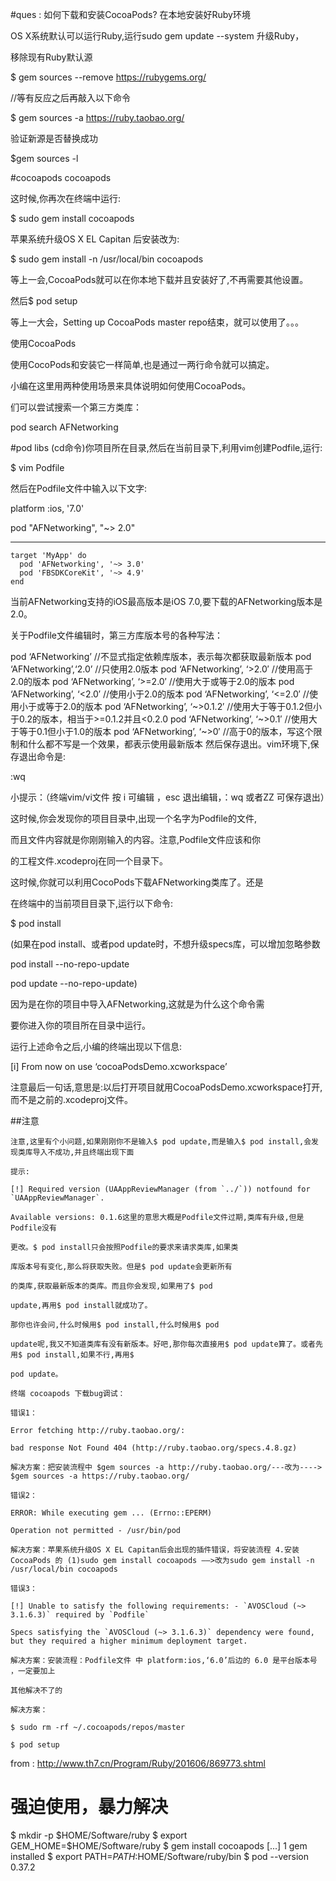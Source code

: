 #ques : 
如何下载和安装CocoaPods? 
在本地安装好Ruby环境

OS X系统默认可以运行Ruby,运行sudo gem update --system 升级Ruby，

移除现有Ruby默认源

$ gem sources --remove https://rubygems.org/

//等有反应之后再敲入以下命令

$ gem sources -a https://ruby.taobao.org/

验证新源是否替换成功

$gem sources -l

#cocoapods
cocoapods

这时候,你再次在终端中运行:

$ sudo gem install cocoapods

苹果系统升级OS X EL Capitan 后安装改为:

$ sudo gem install -n /usr/local/bin cocoapods

等上一会,CocoaPods就可以在你本地下载并且安装好了,不再需要其他设置。

然后$ pod setup

等上一大会，Setting up CocoaPods master repo结束，就可以使用了。。。

使用CocoaPods

使用CocoPods和安装它一样简单,也是通过一两行命令就可以搞定。

小编在这里用两种使用场景来具体说明如何使用CocoaPods。

们可以尝试搜索一个第三方类库：

pod search AFNetworking

#pod libs
(cd命令)你项目所在目录,然后在当前目录下,利用vim创建Podfile,运行:

$ vim Podfile

然后在Podfile文件中输入以下文字:

platform :ios, '7.0'

pod "AFNetworking", "~> 2.0"

-------------------------------------

```
target 'MyApp' do
  pod 'AFNetworking', '~> 3.0'
  pod 'FBSDKCoreKit', '~> 4.9'
end
```

当前AFNetworking支持的iOS最高版本是iOS 7.0,要下载的AFNetworking版本是2.0。

关于Podfile文件编辑时，第三方库版本号的各种写法：

pod ‘AFNetworking’ //不显式指定依赖库版本，表示每次都获取最新版本
pod ‘AFNetworking’,‘2.0’ //只使用2.0版本
pod ‘AFNetworking’, ‘>2.0′ //使用高于2.0的版本
pod ‘AFNetworking’, ‘>=2.0′ //使用大于或等于2.0的版本
pod ‘AFNetworking’, ‘<2.0′ //使用小于2.0的版本
pod ‘AFNetworking’, ‘<=2.0′ //使用小于或等于2.0的版本
pod ‘AFNetworking’, ‘~>0.1.2′ //使用大于等于0.1.2但小于0.2的版本，相当于>=0.1.2并且<0.2.0
pod ‘AFNetworking’, ‘~>0.1′ //使用大于等于0.1但小于1.0的版本
pod ‘AFNetworking’, ‘~>0′ //高于0的版本，写这个限制和什么都不写是一个效果，都表示使用最新版本 
然后保存退出。vim环境下,保存退出命令是:

:wq

小提示：（终端vim/vi文件 按 i 可编辑 ，esc 退出编辑，：wq 或者ZZ 可保存退出）

这时候,你会发现你的项目目录中,出现一个名字为Podfile的文件,

而且文件内容就是你刚刚输入的内容。注意,Podfile文件应该和你

的工程文件.xcodeproj在同一个目录下。

这时候,你就可以利用CocoPods下载AFNetworking类库了。还是

在终端中的当前项目目录下,运行以下命令:

$ pod install


(如果在pod install、或者pod update时，不想升级specs库，可以增加忽略参数

pod install --no-repo-update

pod update --no-repo-update)

因为是在你的项目中导入AFNetworking,这就是为什么这个命令需

要你进入你的项目所在目录中运行。

运行上述命令之后,小编的终端出现以下信息:

[i] From now on use ‘cocoaPodsDemo.xcworkspace’

注意最后一句话,意思是:以后打开项目就用CocoaPodsDemo.xcworkspace打开,而不是之前的.xcodeproj文件。

##注意
```
注意,这里有个小问题,如果刚刚你不是输入$ pod update,而是输入$ pod install,会发现类库导入不成功,并且终端出现下面

提示:

[!] Required version (UAAppReviewManager (from `../`)) notfound for `UAAppReviewManager`.

Available versions: 0.1.6这里的意思大概是Podfile文件过期,类库有升级,但是Podfile没有

更改。$ pod install只会按照Podfile的要求来请求类库,如果类

库版本号有变化,那么将获取失败。但是$ pod update会更新所有

的类库,获取最新版本的类库。而且你会发现,如果用了$ pod

update,再用$ pod install就成功了。

那你也许会问,什么时候用$ pod install,什么时候用$ pod

update呢,我又不知道类库有没有新版本。好吧,那你每次直接用$ pod update算了。或者先用$ pod install,如果不行,再用$

pod update。

终端 cocoapods 下载bug调试：

错误1：

Error fetching http://ruby.taobao.org/:

bad response Not Found 404 (http://ruby.taobao.org/specs.4.8.gz)

解决方案：把安装流程中 $gem sources -a http://ruby.taobao.org/---改为----> $gem sources -a https://ruby.taobao.org/

错误2：

ERROR: While executing gem ... (Errno::EPERM)

Operation not permitted - /usr/bin/pod

解决方案：苹果系统升级OS X EL Capitan后会出现的插件错误，将安装流程 4.安装CocoaPods 的 (1)sudo gem install cocoapods ——>改为sudo gem install -n /usr/local/bin cocoapods

错误3：

[!] Unable to satisfy the following requirements: - `AVOSCloud (~> 3.1.6.3)` required by `Podfile`

Specs satisfying the `AVOSCloud (~> 3.1.6.3)` dependency were found, but they required a higher minimum deployment target.

解决方案：安装流程：Podfile文件 中 platform:ios,‘6.0’后边的 6.0 是平台版本号 ，一定要加上

其他解决不了的

解决方案：

$ sudo rm -rf ~/.cocoapods/repos/master

$ pod setup

```

from :
http://www.th7.cn/Program/Ruby/201606/869773.shtml


# 强迫使用，暴力解决
$ mkdir -p $HOME/Software/ruby
$ export GEM_HOME=$HOME/Software/ruby
$ gem install cocoapods
[...]
1 gem installed
$ export PATH=$PATH:$HOME/Software/ruby/bin
$ pod --version
0.37.2


